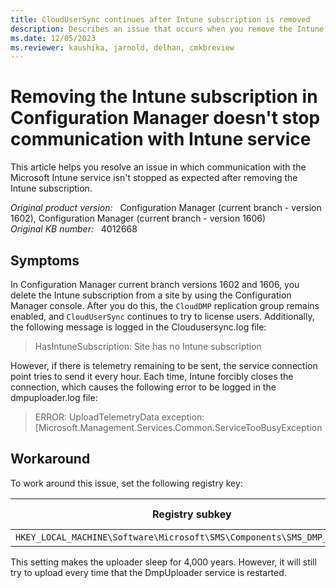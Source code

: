 ```yaml
---
title: CloudUserSync continues after Intune subscription is removed
description: Describes an issue that occurs when you remove the Intune subscription in Configuration Manager current branch versions 1602 and 1606. In this situation, communication with the Intune service is not stopped as expected. 
ms.date: 12/05/2023
ms.reviewer: kaushika, jarnold, delhan, cmkbreview
---
```

# Removing the Intune subscription in Configuration Manager doesn't stop communication with Intune service

This article helps you resolve an issue in which communication with the Microsoft Intune service isn't stopped as expected after removing the Intune subscription.

_Original product version:_ &nbsp; Configuration Manager (current branch - version 1602), Configuration Manager (current branch - version 1606)  
_Original KB number:_ &nbsp; 4012668

## Symptoms

In Configuration Manager current branch versions 1602 and 1606, you delete the Intune subscription from a site by using the Configuration Manager console. After you do this, the `CloudDMP` replication group remains enabled, and `CloudUserSync` continues to try to license users. Additionally, the following message is logged in the Cloudusersync.log file:

> HasIntuneSubscription: Site has no Intune subscription

However, if there is telemetry remaining to be sent, the service connection point tries to send it every hour. Each time, Intune forcibly closes the connection, which causes the following error to be logged in the dmpuploader.log file:

> ERROR: UploadTelemetryData exception:  
> [Microsoft.Management.Services.Common.ServiceTooBusyException

## Workaround

To work around this issue, set the following registry key:

|Registry subkey|DWORD name|DWORD value|
|---|---|---|
|`HKEY_LOCAL_MACHINE\Software\Microsoft\SMS\Components\SMS_DMP_UPLOADER`|UploadInterval|7fffffff|

This setting makes the uploader sleep for 4,000 years. However, it will still try to upload every time that the DmpUploader service is restarted.
